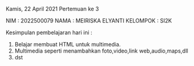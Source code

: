 Kamis, 22 April 2021
Pertemuan ke 3

NIM : 2022500079
NAMA : MEIRISKA ELYANTI
KELOMPOK : SI2K

Kesimpulan pembelajaran hari ini :
1. Belajar membuat HTML untuk multimedia.
2. Multimedia seperti menambahkan foto,video,link web,audio,maps,dll
3. dst
